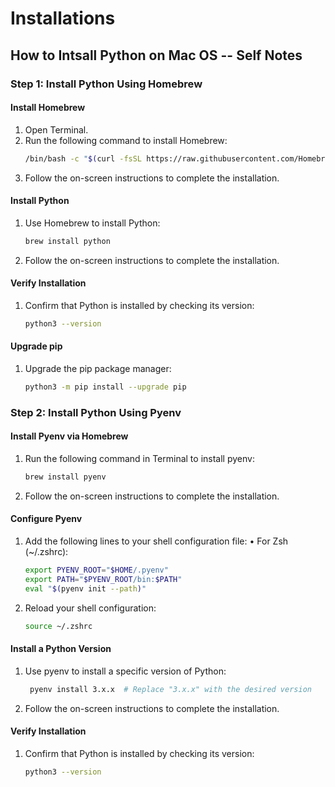 # Installations

## How to Intsall Python on Mac OS -- Self Notes

### Step 1: Install Python Using Homebrew

#### Install Homebrew
1. Open Terminal.
2. Run the following command to install Homebrew:
   ```bash
   /bin/bash -c "$(curl -fsSL https://raw.githubusercontent.com/Homebrew/install/HEAD/install.sh)"

3.	Follow the on-screen instructions to complete the installation.

#### Install Python

1.	Use Homebrew to install Python:
    ```bash
    brew install python

2. Follow the on-screen instructions to complete the installation.

#### Verify Installation

1. Confirm that Python is installed by checking its version:
    ```bash
    python3 --version

#### Upgrade pip

1. Upgrade the pip package manager:
    ```bash
    python3 -m pip install --upgrade pip

### Step 2: Install Python Using Pyenv

#### Install Pyenv via Homebrew

1. Run the following command in Terminal to install pyenv:
    ```bash
    brew install pyenv

2. Follow the on-screen instructions to complete the installation.

#### Configure Pyenv

1. Add the following lines to your shell configuration file:
   •	For Zsh (~/.zshrc):
   ```bash
   export PYENV_ROOT="$HOME/.pyenv"
   export PATH="$PYENV_ROOT/bin:$PATH"
   eval "$(pyenv init --path)" 

2. Reload your shell configuration:
    ```bash
    source ~/.zshrc

#### Install a Python Version

1. Use pyenv to install a specific version of Python:
   ```bash 
    pyenv install 3.x.x  # Replace "3.x.x" with the desired version

2.	Follow the on-screen instructions to complete the installation.

#### Verify Installation

1.	Confirm that Python is installed by checking its version:
    ```bash
    python3 --version